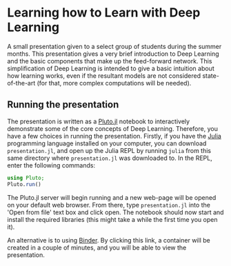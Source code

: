 # Learning how to Learn with Deep Learning

A small presentation given to a select group of students during the
summer months. This presentation gives a very brief introduction to
Deep Learning and the basic components that make up the feed-forward
network. This simplification of Deep Learning is intended to give a
basic intuition about how learning works, even if the resultant models
are not considered state-of-the-art (for that, more complex
computations will be needed).

## Running the presentation

The presentation is written as a
[Pluto.jl](https://github.com/fonsp/Pluto.jl) notebook to
interactively demonstrate some of the core concepts of Deep
Learning. Therefore, you have a few choices in running the
presentation. Firstly, if you have the [Julia](https://julialang.org/)
programming language installed on your computer, you can download
`presentation.jl`, and open up the Julia REPL by running `julia` from
this same directory where `presentation.jl` was downloaded to. In the
REPL, enter the following commands:

```julia
using Pluto;
Pluto.run()
```

The Pluto.jl server will begin running and a new web-page will be
opened on your default web browser. From there, type `presentation.jl`
into the 'Open from file' text box and click open. The notebook should
now start and install the required libraries (this might take a while
the first time you open it).

An alternative is to using
[Binder](https://binder.plutojl.org/v0.15.1/open?url=https%253A%252F%252Fraw.githubusercontent.com%252Fjaypmorgan%252Fmisc-presentations%252Fmain%252F2021-08-05-Learning%252520how%252520to%252520learn%252520with%252520Deep%252520Learning%252Fpresentation.jl). By
clicking this link, a container will be created in a couple of
minutes, and you will be able to view the presentation.
